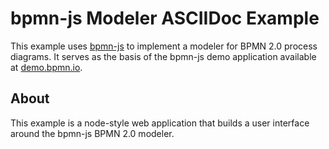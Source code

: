 # bpmn-js Modeler ASCIIDoc Example

This example uses [bpmn-js](https://github.com/bpmn-io/bpmn-js) to implement a modeler for BPMN 2.0 process diagrams. It serves as the basis of the bpmn-js demo application available at [demo.bpmn.io](http://demo.bpmn.io).

## About

This example is a node-style web application that builds a user interface around the bpmn-js BPMN 2.0 modeler.

